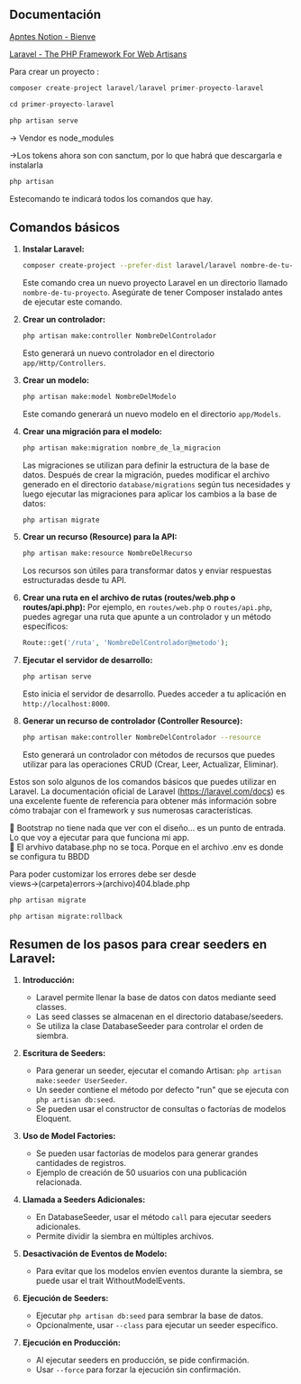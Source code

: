 ## Documentación

[Apntes Notion - Bienve](https://www.notion.so/Laravel-ff9f4518b85d44a38d26a1feedc147f4?pvs=21)

[Laravel - The PHP Framework For Web Artisans](https://laravel.com/)

Para crear un proyecto :

```php
composer create-project laravel/laravel primer-proyecto-laravel
```

```php
cd primer-proyecto-laravel
 
php artisan serve
```

→ Vendor es node_modules

→Los tokens ahora son con sanctum, por lo que habrá que descargarla e instalarla

```php
php artisan 
```

Estecomando te indicará todos los comandos que hay.

## Comandos básicos

1. **Instalar Laravel:**
    
    ```bash
    composer create-project --prefer-dist laravel/laravel nombre-de-tu-proyecto
    
    ```
    
    Este comando crea un nuevo proyecto Laravel en un directorio llamado `nombre-de-tu-proyecto`. Asegúrate de tener Composer instalado antes de ejecutar este comando.
    
2. **Crear un controlador:**
    
    ```bash
    php artisan make:controller NombreDelControlador
    ```
    
    Esto generará un nuevo controlador en el directorio `app/Http/Controllers`.
    
3. **Crear un modelo:**
    
    ```bash
    php artisan make:model NombreDelModelo
    ```
    
    Este comando generará un nuevo modelo en el directorio `app/Models`.
    
4. **Crear una migración para el modelo:**
    
    ```bash
    php artisan make:migration nombre_de_la_migracion
    ```
    
    Las migraciones se utilizan para definir la estructura de la base de datos. Después de crear la migración, puedes modificar el archivo generado en el directorio `database/migrations` según tus necesidades y luego ejecutar las migraciones para aplicar los cambios a la base de datos:
    
    ```bash
    php artisan migrate
    ```
    
5. **Crear un recurso (Resource) para la API:**
    
    ```bash
    php artisan make:resource NombreDelRecurso
    ```
    
    Los recursos son útiles para transformar datos y enviar respuestas estructuradas desde tu API.
    
6. **Crear una ruta en el archivo de rutas (routes/web.php o routes/api.php):**
Por ejemplo, en `routes/web.php` o `routes/api.php`, puedes agregar una ruta que apunte a un controlador y un método específicos:
    
    ```php
    Route::get('/ruta', 'NombreDelControlador@metodo');
    
    ```
    
7. **Ejecutar el servidor de desarrollo:**
    
    ```bash
    php artisan serve
    
    ```
    
    Esto inicia el servidor de desarrollo. Puedes acceder a tu aplicación en `http://localhost:8000`.
    
8. **Generar un recurso de controlador (Controller Resource):**
    
    ```bash
    php artisan make:controller NombreDelControlador --resource
    
    ```
    
    Esto generará un controlador con métodos de recursos que puedes utilizar para las operaciones CRUD (Crear, Leer, Actualizar, Eliminar).
    

Estos son solo algunos de los comandos básicos que puedes utilizar en Laravel. La documentación oficial de Laravel (https://laravel.com/docs) es una excelente fuente de referencia para obtener más información sobre cómo trabajar con el framework y sus numerosas características.

<aside>
📌 Bootstrap no tiene nada que ver con el diseño… es un  punto de entrada. Lo que voy a ejecutar para que funciona mi app.

</aside>

<aside>
📌 El arvhivo database.php no se toca. Porque en el archivo .env es donde se configura tu BBDD

</aside>

Para poder customizar los errores debe ser desde views→(carpeta)errors→(archivo)404.blade.php

```bash
php artisan migrate
```

```bash
php artisan migrate:rollback
```


## Resumen de los pasos para crear seeders en Laravel:

1. **Introducción:**
   - Laravel permite llenar la base de datos con datos mediante seed classes.
   - Las seed classes se almacenan en el directorio database/seeders.
   - Se utiliza la clase DatabaseSeeder para controlar el orden de siembra.

2. **Escritura de Seeders:**
   - Para generar un seeder, ejecutar el comando Artisan: `php artisan make:seeder UserSeeder`.
   - Un seeder contiene el método por defecto "run" que se ejecuta con `php artisan db:seed`.
   - Se pueden usar el constructor de consultas o factorías de modelos Eloquent.

3. **Uso de Model Factories:**
   - Se pueden usar factorías de modelos para generar grandes cantidades de registros.
   - Ejemplo de creación de 50 usuarios con una publicación relacionada.

4. **Llamada a Seeders Adicionales:**
   - En DatabaseSeeder, usar el método `call` para ejecutar seeders adicionales.
   - Permite dividir la siembra en múltiples archivos.

5. **Desactivación de Eventos de Modelo:**
   - Para evitar que los modelos envíen eventos durante la siembra, se puede usar el trait WithoutModelEvents.

6. **Ejecución de Seeders:**
   - Ejecutar `php artisan db:seed` para sembrar la base de datos.
   - Opcionalmente, usar `--class` para ejecutar un seeder específico.

7. **Ejecución en Producción:**
   - Al ejecutar seeders en producción, se pide confirmación.
   - Usar `--force` para forzar la ejecución sin confirmación.
